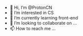 - 👋 Hi, I’m @ProtonCN
- 👀 I’m interested in CS
- 🌱 I’m currently learning front-end
- 💞️ I’m looking to collaborate on ...
- 📫 How to reach me ...

<!---
ProtonCN/ProtonCN is a ✨ special ✨ repository because its `README.md` (this file) appears on your GitHub profile.
You can click the Preview link to take a look at your changes.
--->
